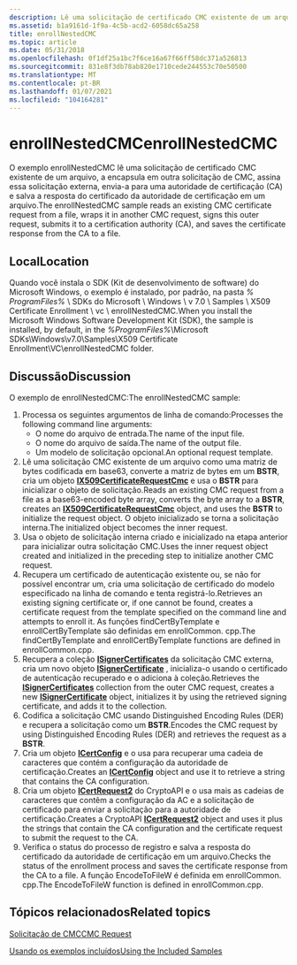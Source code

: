 ```yaml
---
description: Lê uma solicitação de certificado CMC existente de um arquivo, a encapsula em outra solicitação de CMC, assina essa solicitação externa, envia-a para uma autoridade de certificação (CA) e salva a resposta do certificado da autoridade de certificação em um arquivo.
ms.assetid: b1a9161d-1f9a-4c5b-acd2-6058dc65a258
title: enrollNestedCMC
ms.topic: article
ms.date: 05/31/2018
ms.openlocfilehash: 0f1df25a1bc7f6ce16a67f66ff58dc371a526813
ms.sourcegitcommit: 831e8f3db78ab820e1710cede244553c70e50500
ms.translationtype: MT
ms.contentlocale: pt-BR
ms.lasthandoff: 01/07/2021
ms.locfileid: "104164281"
---
```

# <a name="enrollnestedcmc"></a><span data-ttu-id="64dee-103">enrollNestedCMC</span><span class="sxs-lookup"><span data-stu-id="64dee-103">enrollNestedCMC</span></span>

<span data-ttu-id="64dee-104">O exemplo enrollNestedCMC lê uma solicitação de certificado CMC existente de um arquivo, a encapsula em outra solicitação de CMC, assina essa solicitação externa, envia-a para uma autoridade de certificação (CA) e salva a resposta do certificado da autoridade de certificação em um arquivo.</span><span class="sxs-lookup"><span data-stu-id="64dee-104">The enrollNestedCMC sample reads an existing CMC certificate request from a file, wraps it in another CMC request, signs this outer request, submits it to a certification authority (CA), and saves the certificate response from the CA to a file.</span></span>

## <a name="location"></a><span data-ttu-id="64dee-105">Local</span><span class="sxs-lookup"><span data-stu-id="64dee-105">Location</span></span>

<span data-ttu-id="64dee-106">Quando você instala o SDK (Kit de desenvolvimento de software) do Microsoft Windows, o exemplo é instalado, por padrão, na pasta *% ProgramFiles%* \\ SDKs do Microsoft \\ Windows \\ v 7.0 \\ Samples \\ X509 Certificate Enrollment \\ vc \\ enrollNestedCMC.</span><span class="sxs-lookup"><span data-stu-id="64dee-106">When you install the Microsoft Windows Software Development Kit (SDK), the sample is installed, by default, in the *%ProgramFiles%*\\Microsoft SDKs\\Windows\\v7.0\\Samples\\X509 Certificate Enrollment\\VC\\enrollNestedCMC folder.</span></span>

## <a name="discussion"></a><span data-ttu-id="64dee-107">Discussão</span><span class="sxs-lookup"><span data-stu-id="64dee-107">Discussion</span></span>

<span data-ttu-id="64dee-108">O exemplo de enrollNestedCMC:</span><span class="sxs-lookup"><span data-stu-id="64dee-108">The enrollNestedCMC sample:</span></span>

1.  <span data-ttu-id="64dee-109">Processa os seguintes argumentos de linha de comando:</span><span class="sxs-lookup"><span data-stu-id="64dee-109">Processes the following command line arguments:</span></span>
    -   <span data-ttu-id="64dee-110">O nome do arquivo de entrada.</span><span class="sxs-lookup"><span data-stu-id="64dee-110">The name of the input file.</span></span>
    -   <span data-ttu-id="64dee-111">O nome do arquivo de saída.</span><span class="sxs-lookup"><span data-stu-id="64dee-111">The name of the output file.</span></span>
    -   <span data-ttu-id="64dee-112">Um modelo de solicitação opcional.</span><span class="sxs-lookup"><span data-stu-id="64dee-112">An optional request template.</span></span>
2.  <span data-ttu-id="64dee-113">Lê uma solicitação CMC existente de um arquivo como uma matriz de bytes codificada em base63, converte a matriz de bytes em um **BSTR**, cria um objeto [**IX509CertificateRequestCmc**](/windows/desktop/api/CertEnroll/nn-certenroll-ix509certificaterequestcmc) e usa o **BSTR** para inicializar o objeto de solicitação.</span><span class="sxs-lookup"><span data-stu-id="64dee-113">Reads an existing CMC request from a file as a base63-encoded byte array, converts the byte array to a **BSTR**, creates an [**IX509CertificateRequestCmc**](/windows/desktop/api/CertEnroll/nn-certenroll-ix509certificaterequestcmc) object, and uses the **BSTR** to initialize the request object.</span></span> <span data-ttu-id="64dee-114">O objeto inicializado se torna a solicitação interna.</span><span class="sxs-lookup"><span data-stu-id="64dee-114">The initialized object becomes the inner request.</span></span>
3.  <span data-ttu-id="64dee-115">Usa o objeto de solicitação interna criado e inicializado na etapa anterior para inicializar outra solicitação CMC.</span><span class="sxs-lookup"><span data-stu-id="64dee-115">Uses the inner request object created and initialized in the preceding step to initialize another CMC request.</span></span>
4.  <span data-ttu-id="64dee-116">Recupera um certificado de autenticação existente ou, se não for possível encontrar um, cria uma solicitação de certificado do modelo especificado na linha de comando e tenta registrá-lo.</span><span class="sxs-lookup"><span data-stu-id="64dee-116">Retrieves an existing signing certificate or, if one cannot be found, creates a certificate request from the template specified on the command line and attempts to enroll it.</span></span> <span data-ttu-id="64dee-117">As funções findCertByTemplate e enrollCertByTemplate são definidas em enrollCommon. cpp.</span><span class="sxs-lookup"><span data-stu-id="64dee-117">The findCertByTemplate and enrollCertByTemplate functions are defined in enrollCommon.cpp.</span></span>
5.  <span data-ttu-id="64dee-118">Recupera a coleção [**ISignerCertificates**](/windows/desktop/api/CertEnroll/nn-certenroll-isignercertificates) da solicitação CMC externa, cria um novo objeto [**ISignerCertificate**](/windows/desktop/api/CertEnroll/nn-certenroll-isignercertificate) , inicializa-o usando o certificado de autenticação recuperado e o adiciona à coleção.</span><span class="sxs-lookup"><span data-stu-id="64dee-118">Retrieves the [**ISignerCertificates**](/windows/desktop/api/CertEnroll/nn-certenroll-isignercertificates) collection from the outer CMC request, creates a new [**ISignerCertificate**](/windows/desktop/api/CertEnroll/nn-certenroll-isignercertificate) object, initializes it by using the retrieved signing certificate, and adds it to the collection.</span></span>
6.  <span data-ttu-id="64dee-119">Codifica a solicitação CMC usando Distinguished Encoding Rules (DER) e recupera a solicitação como um **BSTR**.</span><span class="sxs-lookup"><span data-stu-id="64dee-119">Encodes the CMC request by using Distinguished Encoding Rules (DER) and retrieves the request as a **BSTR**.</span></span>
7.  <span data-ttu-id="64dee-120">Cria um objeto [**ICertConfig**](/windows/desktop/api/certcli/nn-certcli-icertconfig) e o usa para recuperar uma cadeia de caracteres que contém a configuração da autoridade de certificação.</span><span class="sxs-lookup"><span data-stu-id="64dee-120">Creates an [**ICertConfig**](/windows/desktop/api/certcli/nn-certcli-icertconfig) object and use it to retrieve a string that contains the CA configuration.</span></span>
8.  <span data-ttu-id="64dee-121">Cria um objeto [**ICertRequest2**](/windows/desktop/api/certcli/nn-certcli-icertrequest2) do CryptoAPI e o usa mais as cadeias de caracteres que contêm a configuração da AC e a solicitação de certificado para enviar a solicitação para a autoridade de certificação.</span><span class="sxs-lookup"><span data-stu-id="64dee-121">Creates a CryptoAPI [**ICertRequest2**](/windows/desktop/api/certcli/nn-certcli-icertrequest2) object and uses it plus the strings that contain the CA configuration and the certificate request to submit the request to the CA.</span></span>
9.  <span data-ttu-id="64dee-122">Verifica o status do processo de registro e salva a resposta do certificado da autoridade de certificação em um arquivo.</span><span class="sxs-lookup"><span data-stu-id="64dee-122">Checks the status of the enrollment process and saves the certificate response from the CA to a file.</span></span> <span data-ttu-id="64dee-123">A função EncodeToFileW é definida em enrollCommon. cpp.</span><span class="sxs-lookup"><span data-stu-id="64dee-123">The EncodeToFileW function is defined in enrollCommon.cpp.</span></span>

## <a name="related-topics"></a><span data-ttu-id="64dee-124">Tópicos relacionados</span><span class="sxs-lookup"><span data-stu-id="64dee-124">Related topics</span></span>

<dl> <dt>

[<span data-ttu-id="64dee-125">Solicitação de CMC</span><span class="sxs-lookup"><span data-stu-id="64dee-125">CMC Request</span></span>](cmc-request.md)
</dt> <dt>

[<span data-ttu-id="64dee-126">Usando os exemplos incluídos</span><span class="sxs-lookup"><span data-stu-id="64dee-126">Using the Included Samples</span></span>](using-the-included-samples.md)
</dt> </dl>

 

 
